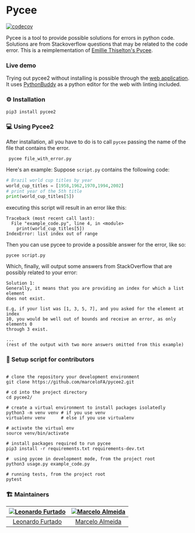 # Pycee

[![codecov](https://codecov.io/gh/marceloFA/pycee2/branch/master/graph/badge.svg?token=MQI078A12M)](https://codecov.io/gh/marceloFA/pycee2)

Pycee is a tool to provide possible solutions for errors in python code.
Solutions are from Stackoverflow questions that may be related to the code error.
This is a reimplementation of [Emillie Thiselton's Pycee](https://github.com/EmillieT/Pycee).

### Live demo
Trying out pycee2 without installing is possible through the [web application](https://pycee.herokuapp.com).
It uses [PythonBuddy](https://github.com/marceloFA/PythonBuddy) as a python editor for the web with linting included.

### :gear: Installation

```console
pip3 install pycee2
```

### :computer: Using Pycee2

After installation, all you have to do is to call ``pycee`` passing the name of the file that contains the error.

```console
 pycee file_with_error.py
 ```

Here's an example:
Suppose ``script.py`` contains the following code:
```python
# Brazil world cup titles by year
world_cup_titles = [1958,1962,1970,1994,2002]
# print year of the 5th title
print(world_cup_titles[5])
```
executing this script will result in an error like this:
```console
Traceback (most recent call last):
  File "example_code.py", line 4, in <module>
    print(world_cup_titles[5])
IndexError: list index out of range
```
Then you can use pycee to provide a possible answer for the error, like so:
```console
pycee script.py
```
Which, finally, will output some answers from StackOverflow that are possibly related to your error:
```console
Solution 1:
Generally, it means that you are providing an index for which a list element
does not exist.

E.g, if your list was [1, 3, 5, 7], and you asked for the element at index
10, you would be well out of bounds and receive an error, as only elements 0
through 3 exist.

...
(rest of the output with two more answers omitted from this example)
```

### :construction_worker: Setup script for contributors

```console

# clone the repository your development environment
git clone https://github.com/marceloFA/pycee2.git

# cd into the project directory
cd pycee2/

# create a virtual environment to install packages isolatedly
python3 -m venv venv # if you use venv
virtualenv venv      # else if you use virtualenv

# activate the virtual env
source venv/bin/activate

# install packages required to run pycee
pip3 install -r requirements.txt requirements-dev.txt

#  using pycee in development mode, from the project root
python3 usage.py example_code.py

# running tests, from the project root
pytest
```

### :building_construction: Maintainers

| [![Leonardo Furtado](https://github.com/LeonardoFurtado.png?size=100)](https://twitter.com/furtleo) | [![Marcelo Almeida](https://github.com/marceloFA.png?size=100)](https://github.com/marceloFA) |
| :-----------------------------------------------------------------------------------------------: | :-----------------------------------------------------------------------------------------------: |
|          [Leonardo Furtado](https://github.com/LeonardoFurtado)                                           |          [Marcelo Almeida](https://github.com/marceloFA)      

